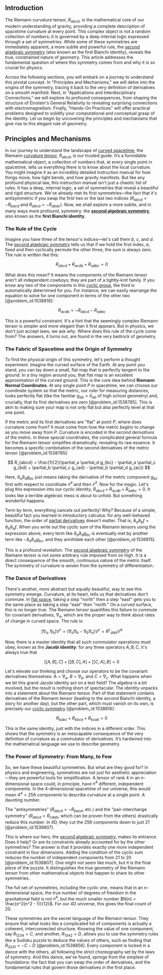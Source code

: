 ## Introduction
The Riemann curvature tensor, $R_{abcd}$, is the mathematical core of our modern understanding of gravity, providing a complete description of spacetime curvature at every point. This complex object is not a random collection of numbers; it is governed by a deep internal logic expressed through a set of symmetries. While some of these symmetries are immediately apparent, a more subtle and powerful rule, the [second algebraic symmetry](@article_id:196375) (also known as the first Bianchi identity), reveals the true, constrained nature of geometry. This article addresses the fundamental question of where this symmetry comes from and why it is so crucial for physics.

Across the following sections, you will embark on a journey to understand this pivotal concept. In "Principles and Mechanisms," we will delve into the origins of the symmetry, tracing it back to the very definition of derivatives on a smooth manifold. Next, in "Applications and Interdisciplinary Connections," we will explore its profound consequences, from shaping the structure of Einstein's General Relativity to revealing surprising connections with electromagnetism. Finally, "Hands-On Practices" will offer practical problems designed to solidify your computational and conceptual grasp of the identity. Let us begin by uncovering the principles and mechanisms that give rise to this elegant rule of geometry.

## Principles and Mechanisms

In our journey to understand the landscape of [curved spacetime](@article_id:184444), the Riemann [curvature tensor](@article_id:180889), $R_{abcd}$, is our trusted guide. It’s a formidable mathematical object, a collection of numbers that, at every single point in spacetime, tells us everything there is to know about the local curvature. You might imagine it as an incredibly detailed instruction manual for how things move, how light bends, and how gravity manifests. But like any profound physical law, this instruction manual isn't just a chaotic list of rules. It has a deep, internal logic, a set of symmetries that reveal a beautiful and rigid structure. We've already met its first symmetries—the fact that it's antisymmetric if you swap the first two or the last two indices ($R_{abcd} = -R_{bacd}$ and $R_{abcd} = -R_{abdc}$). Now, we shall explore a more subtle, and in many ways more profound, symmetry: the **[second algebraic symmetry](@article_id:196375)**, also known as the **first Bianchi identity**.

### The Rule of the Cycle

Imagine you have three of the tensor's indices—let's call them $b$, $c$, and $d$. The [second algebraic symmetry](@article_id:196375) tells us that if we hold the first index, $a$, fixed and then cyclically permute the other three, the sum is always zero. The rule is written like this:

$$
R_{abcd} + R_{acdb} + R_{adbc} = 0
$$

What does this mean? It means the components of the Riemann tensor aren't all independent cowboys; they are part of a tightly-knit family. If you know any two of the components in this [cyclic group](@article_id:146234), the third is automatically determined for you. For instance, we can easily rearrange the equation to solve for one component in terms of the other two [@problem_id:1538818]:

$$
R_{acdb} = -R_{abcd} - R_{adbc}
$$

This is a powerful constraint. It's a hint that the seemingly complex Riemann tensor is simpler and more elegant than it first appears. But in physics, we don't just accept laws; we ask *why*. Where does this rule of the cycle come from? The answers, it turns out, are found in the very bedrock of geometry.

### The Fabric of Spacetime and the Origin of Symmetry

To find the physical origin of this symmetry, let's perform a thought experiment. Imagine the curved surface of the Earth. At any point you stand, you can lay down a small, flat map that is perfectly tangent to the ground. In a tiny region around you, that flat map is an excellent approximation of the curved ground. This is the core idea behind **Riemann Normal Coordinates**. At any single point $P$ in spacetime, we can choose our coordinate system so that the metric, our ruler for measuring distances, looks perfectly flat (like the familiar $g_{ab} = \delta_{ab}$ of high school geometry) and, crucially, that its first derivatives are zero [@problem_id:1538785]. This is akin to making sure your map is not only flat but also perfectly level at that one point.

If the metric and its first derivatives are "flat" at point $P$, where does curvature come from? It must come from how the metric *begins* to change as you move away from $P$. Curvature is encoded in the *second derivatives* of the metric. In these special coordinates, the complicated general formula for the Riemann tensor simplifies dramatically, revealing its raw essence. It becomes a specific combination of the second derivatives of the metric tensor [@problem_id:1538785]:

$$
R_{abcd} = \frac{1}{2}(\partial_a \partial_d g_{bc} - \partial_a \partial_c g_{bd} + \partial_b \partial_c g_{ad} - \partial_b \partial_d g_{ac})
$$

Here, $\partial_a \partial_d g_{bc}$ just means taking the derivative of the metric component $g_{bc}$ first with respect to coordinate $x^a$ and then $x^d$. Now for the magic. Let's plug this expression into our cyclic identity, $R_{abcd} + R_{acdb} + R_{adbc} = 0$. It looks like a terrible algebraic mess is about to unfold. But something wonderful happens.

Term by term, everything cancels out perfectly! Why? Because of a simple, beautiful fact you learned in introductory calculus: for any well-behaved function, the order of [partial derivatives](@article_id:145786) doesn't matter. That is, $\partial_a \partial_b f = \partial_b \partial_a f$. When you write out the cyclic sum of the Riemann tensors using the expression above, every term like $\partial_a \partial_d g_{bc}$ is eventually met by another term like $-\partial_d \partial_a g_{bc}$, and they annihilate each other [@problem_id:1538815].

This is a profound revelation. The [second algebraic symmetry](@article_id:196375) of the Riemann tensor is not some arbitrary rule imposed from on high. It is a direct consequence of the smooth, continuous nature of the metric itself. The symmetry of curvature is woven from the symmetry of differentiation.

### The Dance of Derivatives

There's another, more abstract but equally beautiful, way to see this symmetry emerge. Curvature, at its heart, tells us that derivatives don't commute. In [flat space](@article_id:204124), taking a step "north" then a step "east" gets you to the same place as taking a step "east" then "north." On a curved surface, this is no longer true. The Riemann tensor quantifies this failure to commute for covariant derivatives, $\nabla_a$, which are the proper way to think about rates of change in curved space. The rule is:

$$
[\nabla_a, \nabla_b]V^c = (\nabla_a \nabla_b - \nabla_b \nabla_a)V^c = R^c{}_{dab} V^d
$$

Now, there is a master identity that all such commutator operations must obey, known as the **Jacobi identity**: for any three operators $A, B, C$, it's always true that

$$
[[A, B], C] + [[B, C], A] + [[C, A], B] = 0
$$

Let's elevate our thinking and choose our operators to be the covariant derivatives themselves: $A = \nabla_a$, $B = \nabla_b$, and $C = \nabla_c$. What happens when we let this grand Jacobi identity act on a test field? The algebra is a bit involved, but the result is nothing short of spectacular. The identity unpacks into a statement about the Riemann tensor. Part of that statement contains derivatives of the Riemann tensor (leading to the *second* Bianchi identity, a story for another day), but the other part, which must vanish on its own, is precisely our [cyclic symmetry](@article_id:192910) [@problem_id:1538816]:

$$
R_{kabc} + R_{kbca} + R_{kcab} = 0
$$

This is the same identity, just with the indices in a different order. This shows that the symmetry is an inescapable consequence of the very definition of curvature as a commutator of derivatives. It’s hardwired into the mathematical language we use to describe geometry.

### The Power of Symmetry: From Many, to Few

So, we have these beautiful symmetries. But what are they good for? In physics and engineering, symmetries are not just for aesthetic appreciation—they are powerful tools for simplification. A tensor of rank 4 in an $n$-dimensional space could, in principle, have $n^4$ different, independent components. In the 4-dimensional spacetime of our universe, this would mean $4^4 = 256$ components to describe curvature at a single point. A daunting number.

The "antisymmetries" ($R_{abcd} = -R_{bacd}$, etc.) and the "pair-interchange symmetry" ($R_{abcd} = R_{cdab}$, which can be proven from the others) drastically reduce this number. In 4D, they cut the 256 components down to just 21 [@problem_id:1538807].

This is where our hero, the [second algebraic symmetry](@article_id:196375), makes its entrance. Does it help? Or are its constraints already accounted for by the other symmetries? The answer is that it provides exactly one more independent constraint in four dimensions. Adding the condition of the cyclic sum reduces the number of independent components from 21 to 20 [@problem_id:1538807]. One might not seem like much, but it is the final piece of the puzzle. It distinguishes the true geometry of the Riemann tensor from other mathematical objects that happen to share its other symmetries.

The full set of symmetries, including the cyclic one, means that in an $n$-dimensional space, the true number of degrees of freedom in the gravitational field is not $n^4$, but the much smaller number $N(n) = \frac{n^2(n^2 - 1)}{12}$. For our 4D universe, this gives the final count of 20.

These symmetries are the secret language of the Riemann tensor. They ensure that what looks like a complicated list of components is actually a coherent, interconnected structure. Knowing the value of one component, say $R_{1234}=C$, and another, $R_{1342}=D$, allows you to use the symmetry rules like a Sudoku puzzle to deduce the values of others, such as finding that $R_{3241} = -C-D$ [@problem_id:1538856]. Every component is locked in a dance with the others, all following the strict choreography set by the laws of symmetry. And this dance, we've found, springs from the simplest of foundations: the fact that you can swap the order of derivatives, and the fundamental rules that govern those derivatives in the first place.
